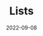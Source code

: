 ---
title: 'Lists'
authors:
  - estellweyl
description: Lists and other ways of grouping your content.
date: 2022-09-08
placeholder: true
tags:
  - html
---